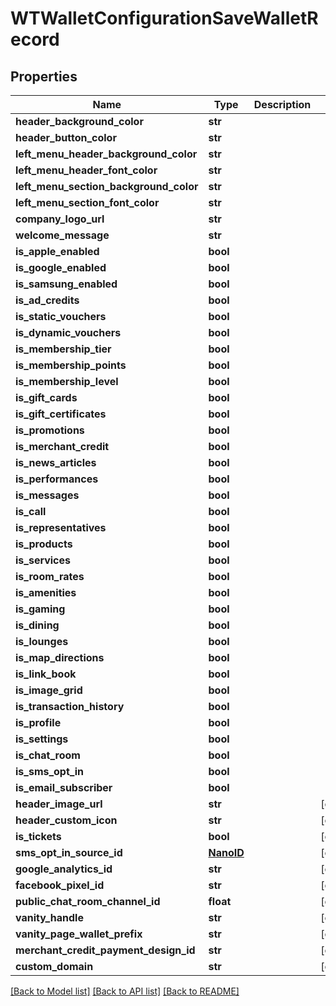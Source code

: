 # WTWalletConfigurationSaveWalletRecord


## Properties
Name | Type | Description | Notes
------------ | ------------- | ------------- | -------------
**header_background_color** | **str** |  | 
**header_button_color** | **str** |  | 
**left_menu_header_background_color** | **str** |  | 
**left_menu_header_font_color** | **str** |  | 
**left_menu_section_background_color** | **str** |  | 
**left_menu_section_font_color** | **str** |  | 
**company_logo_url** | **str** |  | 
**welcome_message** | **str** |  | 
**is_apple_enabled** | **bool** |  | 
**is_google_enabled** | **bool** |  | 
**is_samsung_enabled** | **bool** |  | 
**is_ad_credits** | **bool** |  | 
**is_static_vouchers** | **bool** |  | 
**is_dynamic_vouchers** | **bool** |  | 
**is_membership_tier** | **bool** |  | 
**is_membership_points** | **bool** |  | 
**is_membership_level** | **bool** |  | 
**is_gift_cards** | **bool** |  | 
**is_gift_certificates** | **bool** |  | 
**is_promotions** | **bool** |  | 
**is_merchant_credit** | **bool** |  | 
**is_news_articles** | **bool** |  | 
**is_performances** | **bool** |  | 
**is_messages** | **bool** |  | 
**is_call** | **bool** |  | 
**is_representatives** | **bool** |  | 
**is_products** | **bool** |  | 
**is_services** | **bool** |  | 
**is_room_rates** | **bool** |  | 
**is_amenities** | **bool** |  | 
**is_gaming** | **bool** |  | 
**is_dining** | **bool** |  | 
**is_lounges** | **bool** |  | 
**is_map_directions** | **bool** |  | 
**is_link_book** | **bool** |  | 
**is_image_grid** | **bool** |  | 
**is_transaction_history** | **bool** |  | 
**is_profile** | **bool** |  | 
**is_settings** | **bool** |  | 
**is_chat_room** | **bool** |  | 
**is_sms_opt_in** | **bool** |  | 
**is_email_subscriber** | **bool** |  | 
**header_image_url** | **str** |  | [optional] 
**header_custom_icon** | **str** |  | [optional] 
**is_tickets** | **bool** |  | [optional] 
**sms_opt_in_source_id** | [**NanoID**](NanoID.md) |  | [optional] 
**google_analytics_id** | **str** |  | [optional] 
**facebook_pixel_id** | **str** |  | [optional] 
**public_chat_room_channel_id** | **float** |  | [optional] 
**vanity_handle** | **str** |  | [optional] 
**vanity_page_wallet_prefix** | **str** |  | [optional] 
**merchant_credit_payment_design_id** | **str** |  | [optional] 
**custom_domain** | **str** |  | [optional] 

[[Back to Model list]](../README.md#documentation-for-models) [[Back to API list]](../README.md#documentation-for-api-endpoints) [[Back to README]](../README.md)


